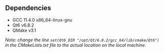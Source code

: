 ## Dependencies
- GCC 11.4.0 x86_64-linux-gnu
- Qt6 v6.8.2
- QMake v3.1

*Note: change the line `set(Qt6_DIR "/opt/Qt/6.8.2/gcc_64/lib/cmake/Qt6")` in the CMakeLists.txt file to the actual location on the local machine.*